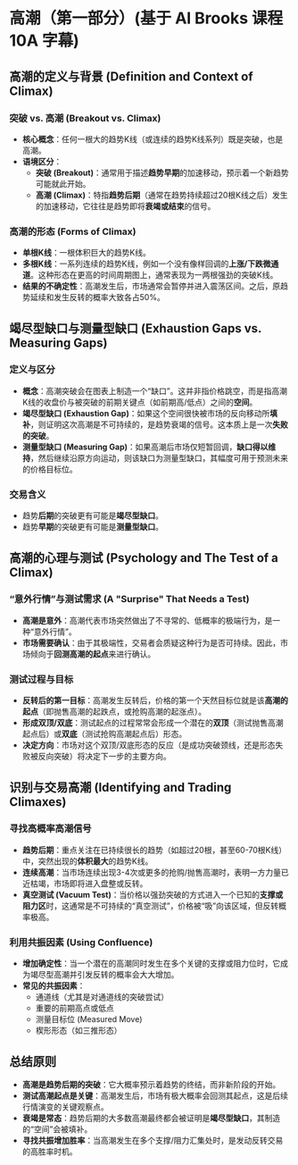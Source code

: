 # 高潮（第一部分）(基于 Al Brooks 课程 10A 字幕)

## 高潮的定义与背景 (Definition and Context of Climax)

### 突破 vs. 高潮 (Breakout vs. Climax)
-   **核心概念**：任何一根大的趋势K线（或连续的趋势K线系列）既是突破，也是高潮。
-   **语境区分**：
    -   **突破 (Breakout)**：通常用于描述**趋势早期**的加速移动，预示着一个新趋势可能就此开始。
    -   **高潮 (Climax)**：特指**趋势后期**（通常在趋势持续超过20根K线之后）发生的加速移动，它往往是趋势即将**衰竭或结束**的信号。

### 高潮的形态 (Forms of Climax)
-   **单根K线**：一根体积巨大的趋势K线。
-   **多根K线**：一系列连续的趋势K线，例如一个没有像样回调的**上涨/下跌微通道**。这种形态在更高的时间周期图上，通常表现为一两根强劲的突破K线。
-   **结果的不确定性**：高潮发生后，市场通常会暂停并进入震荡区间。之后，原趋势延续和发生反转的概率大致各占50%。

## 竭尽型缺口与测量型缺口 (Exhaustion Gaps vs. Measuring Gaps)

### 定义与区分
-   **概念**：高潮突破会在图表上制造一个“缺口”。这并非指价格跳空，而是指高潮K线的收盘价与被突破的前期关键点（如前期高/低点）之间的**空间**。
-   **竭尽型缺口 (Exhaustion Gap)**：如果这个空间很快被市场的反向移动所**填补**，则证明这次高潮是不可持续的，是趋势衰竭的信号。这本质上是一次**失败的突破**。
-   **测量型缺口 (Measuring Gap)**：如果高潮后市场仅短暂回调，**缺口得以维持**，然后继续沿原方向运动，则该缺口为测量型缺口，其幅度可用于预测未来的价格目标位。

### 交易含义
-   趋势**后期**的突破更有可能是**竭尽型缺口**。
-   趋势**早期**的突破更有可能是**测量型缺口**。

## 高潮的心理与测试 (Psychology and The Test of a Climax)

### “意外行情”与测试需求 (A "Surprise" That Needs a Test)
-   **高潮是意外**：高潮代表市场突然做出了不寻常的、低概率的极端行为，是一种“意外行情”。
-   **市场需要确认**：由于其极端性，交易者会质疑这种行为是否可持续。因此，市场倾向于**回测高潮的起点**来进行确认。

### 测试过程与目标
-   **反转后的第一目标**：高潮发生反转后，价格的第一个天然目标位就是该**高潮的起点**（即抛售高潮的起跌点，或抢购高潮的起涨点）。
-   **形成双顶/双底**：测试起点的过程常常会形成一个潜在的**双顶**（测试抛售高潮起点后）或**双底**（测试抢购高潮起点后）形态。
-   **决定方向**：市场对这个双顶/双底形态的反应（是成功突破颈线，还是形态失败被反向突破）将决定下一步的主要方向。

## 识别与交易高潮 (Identifying and Trading Climaxes)

### 寻找高概率高潮信号
-   **趋势后期**：重点关注在已持续很长的趋势（如超过20根，甚至60-70根K线）中，突然出现的**体积最大**的趋势K线。
-   **连续高潮**：当市场连续出现3-4次或更多的抢购/抛售高潮时，表明一方力量已近枯竭，市场即将进入盘整或反转。
-   **真空测试 (Vacuum Test)**：当价格以强劲突破的方式进入一个已知的**支撑或阻力区**时，这通常是不可持续的“真空测试”，价格被“吸”向该区域，但反转概率极高。

### 利用共振因素 (Using Confluence)
-   **增加确定性**：当一个潜在的高潮同时发生在多个关键的支撑或阻力位时，它成为竭尽型高潮并引发反转的概率会大大增加。
-   **常见的共振因素**：
    -   通道线（尤其是对通道线的突破尝试）
    -   重要的前期高点或低点
    -   测量目标位 (Measured Move)
    -   楔形形态（如三推形态）

## 总结原则
-   **高潮是趋势后期的突破**：它大概率预示着趋势的终结，而非新阶段的开始。
-   **测试高潮起点是关键**：高潮发生后，市场有极大概率会回测其起点，这是后续行情演变的关键观察点。
-   **衰竭是常态**：趋势后期的大多数高潮最终都会被证明是**竭尽型缺口**，其制造的“空间”会被填补。
-   **寻找共振增加胜率**：当高潮发生在多个支撑/阻力汇集处时，是发动反转交易的高胜率时机。